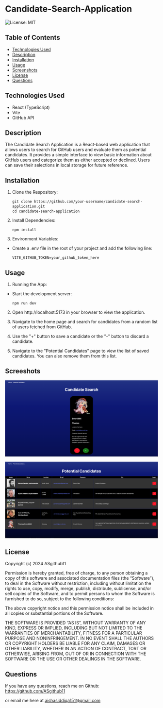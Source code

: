 # Candidate-Search-Application

![License: MIT](https://img.shields.io/badge/License-MIT-blue)

## Table of Contents

- [Technologies Used](#technologies-used)
- [Description](#description)
- [Installation](#installation)
- [Usage](#usage)
- [Screenshots](#screeshots)
- [License](#license)
- [Questions](#questions)

## Technologies Used

- React (TypeScript)
- Vite
- GitHub API

## Description

The Candidate Search Application is a React-based web application that allows users to search for GitHub users and evaluate them as potential candidates. It provides a simple interface to view basic information about GitHub users and categorize them as either accepted or declined. Users can save their selections in local storage for future reference.

## Installation

1. Clone the Respository:
    ```
    git clone https://github.com/your-username/candidate-search-application.git
    cd candidate-search-application
    ```

2. Install Dependencies:
    ```
    npm install
    ```

3. Environment Variables:

- Create a .env file in the root of your project and add the following line:
    ```
    VITE_GITHUB_TOKEN=your_github_token_here
    ```

## Usage

1. Running the App:

- Start the development server:
    ```
    npm run dev
    ```

2. Open http://localhost:5173 in your browser to view the application.

3. Navigate to the home page and search for candidates from a random list of users fetched from GitHub.

4. Use the "+" button to save a candidate or the "-" button to discard a candidate.

5. Navigate to the "Potential Candidates" page to view the list of saved candidates. You can also remove them from this list.

## Screeshots

![Alt text](src/assets/images/Homepage.png)

![Alt text](src/assets/images/Potential_Candidates.png)

## License

Copyright (c) 2024 ASgithub11

Permission is hereby granted, free of charge, to any person obtaining a copy of this software and associated documentation files (the “Software”), to deal in the Software without restriction, including without limitation the rights to use, copy, modify, merge, publish, distribute, sublicense, and/or sell copies of the Software, and to permit persons to whom the Software is furnished to do so, subject to the following conditions:

The above copyright notice and this permission notice shall be included in all copies or substantial portions of the Software.

THE SOFTWARE IS PROVIDED “AS IS”, WITHOUT WARRANTY OF ANY KIND, EXPRESS OR IMPLIED, INCLUDING BUT NOT LIMITED TO THE WARRANTIES OF MERCHANTABILITY, FITNESS FOR A PARTICULAR PURPOSE AND NONINFRINGEMENT. IN NO EVENT SHALL THE AUTHORS OR COPYRIGHT HOLDERS BE LIABLE FOR ANY CLAIM, DAMAGES OR OTHER LIABILITY, WHETHER IN AN ACTION OF CONTRACT, TORT OR OTHERWISE, ARISING FROM, OUT OF OR IN CONNECTION WITH THE SOFTWARE OR THE USE OR OTHER DEALINGS IN THE SOFTWARE.

## Questions

If you have any questions, reach me on Github: https://github.com/ASgithub11

or email me here at aishasiddiqa151@gmail.com
